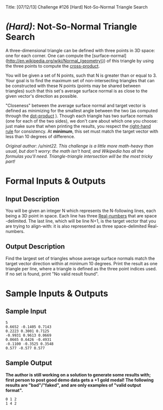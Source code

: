 Title: [07/12/13] Challenge #126 [Hard] Not-So-Normal Triangle Search

# [](#HardIcon) *(Hard)*: Not-So-Normal  Triangle Search

A three-dimensional triangle can be defined with three points in 3D space: one for each corner. One can compute the [surface-normal](http://en.wikipedia.org/wiki/Normal_(geometry\)) of this triangle by using the three points to compute the [cross-product](http://en.wikipedia.org/wiki/Cross_product).

You will be given a set of N points, such that N is greater than or equal to 3. Your goal is to find the maximum set of non-intersecting triangles that can be constructed with these N points (points may be shared between triangles) such that this set's average surface normal is as close to the given vector's direction as possible.

"Closeness" between the average surface normal and target vector is defined as minimizing for the smallest angle between the two (as computed through the [dot-product](http://en.wikipedia.org/wiki/Dot_product) ). Though each triangle has two surface normals (one for each of the two sides), we don't care about which one you choose: just make sure that when printing the results, you respect the [right-hand rule](http://en.wikipedia.org/wiki/Right-hand_rule) for consistency. At **minimum**, this set must match the target vector with less than 10 degrees of difference.

*Original author: /u/nint22. This challenge is a little more math-heavy than usual, but don't worry: the math isn't hard, and Wikipedia has all the formulas you'll need. Triangle-triangle intersection will be the most tricky part!*

# Formal Inputs & Outputs
## Input Description

You will be given an integer N which represents the N-following lines, each being a 3D point in space. Each line has three [Real-numbers](https://en.wikipedia.org/wiki/Real_number) that are space -delimited. The last line, which will be line N+1, is the target vector that you are trying to align-with: it is also represented as three space-delimited Real-numbers.

## Output Description

Find the largest set of triangles whose average surface normals match the target vector direction within at minimum 10 degrees. Print the result as one triangle per line, where a triangle is defined as the three point indices used. If no set is found, print "No valid result found".

# Sample Inputs & Outputs
## Sample Input

    5
    0.6652 -0.1405 0.7143
    0.2223 0.3001 0.7125
    -0.9931 0.9613 0.0669
    0.0665 0.6426 -0.4931
    -0.1100 -0.3525 0.3548
    0.577 -0.577 0.577

## Sample Output

**The author is still working on a solution to generate some results with; first person to post good demo data gets a +1 gold medal! The following results are "bad"/"faked", and are only examples of "valid output format".**

    0 1 2
    1 4 2
